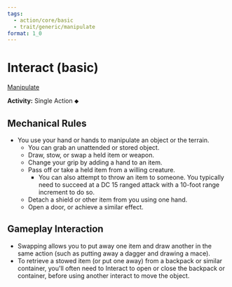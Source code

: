 ```yaml
---
tags:
  - action/core/basic
  - trait/generic/manipulate
format: 1_0
---
```

# Interact (basic) [](#Actions "Single Action")

[Manipulate](Manipulate.md "General Trait")

**Activity:** Single Action ⬥

## Mechanical Rules

- You use your hand or hands to manipulate an object or the terrain.
	- You can grab an unattended or stored object.
	- Draw, stow, or swap a held item or weapon.
	- Change your grip by adding a hand to an item.
	- Pass off or take a held item from a willing creature.
		- You can also attempt to throw an item to someone. You typically need to succeed at a DC 15 ranged attack with a 10-foot range increment to do so.
	- Detach a shield or other item from you using one hand.
	- Open a door, or achieve a similar effect.

## Gameplay Interaction

- Swapping allows you to put away one item and draw another in the same action (such as putting away a dagger and drawing a mace).
- To retrieve a stowed item (or put one away) from a backpack or similar container, you'll often need to Interact to open or close the backpack or container, before using another interact to move the object.